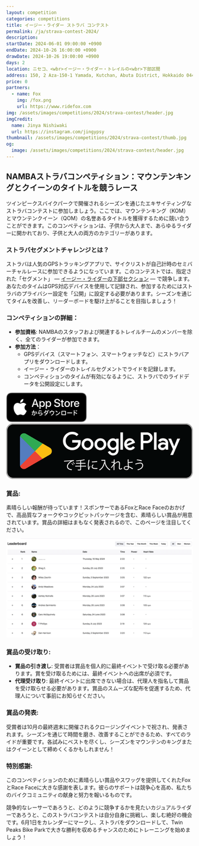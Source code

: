 ```yaml
---
layout: competition
categories: competitions
title: イージー・ライダー ストラバ コンテスト
permalink: /ja/strava-contest-2024/
description:
startDate: 2024-06-01 09:00:00 +0900
endDate: 2024-10-26 16:00:00 +0900
drawDate: 2024-10-26 19:00:00 +0900
days: 2
location: ニセコ、<wbr>イージー・ライダー・トレイルの<wbr>下部区間
address: 150, 2 Aza-150-1 Yamada, Kutchan, Abuta District, Hokkaido 044-0081
price: 0
partners:
  - name: Fox
    img: /fox.png
    url: https://www.ridefox.com
img: /assets/images/competitions/2024/strava-contest/header.jpg
imgCredit:
  name: Jinya Nishiwaki
  url: https://instagram.com/jingypsy
thumbnail: /assets/images/competitions/2024/strava-contest/thumb.jpg
og:
  image: /assets/images/competitions/2024/strava-contest/header.jpg
---
```


<h2 class="ja">NAMBAストラバコンペティション：マウンテンキングと<wbr>クイーンの<wbr>タイトルを<wbr>競う<wbr>レース</h2>

<span class="ja">ツインピークスバイクパークで<wbr>開催される<wbr>シーズンを<wbr>通じた<wbr>エキサイティングな<wbr>ストラバコンテストに<wbr>参加しましょう。<wbr>ここでは、<wbr>マウンテンキング<wbr>（KOM）と<wbr>マウンテンクイーン<wbr>（QOM）の<wbr>名誉ある<wbr>タイトルを<wbr>獲得する<wbr>ために<wbr>競い合うことができます。<wbr>この<wbr>コンペティションは、<wbr>子供から<wbr>大人まで、<wbr>あら<wbr>ゆる<wbr>ライダーに<wbr>開かれており、<wbr>子供と<wbr>大人の<wbr>両方の<wbr>カテゴリーが<wbr>あります。</span>

<!-- TRAILFORKS WIDGET START -->
<div class="TrailforksWidgetRoute" data-w="100%" data-h="500px" data-id="56652" data-activitytype="1" data-map="1" data-elevation="1" data-trails="1" data-details="0" data-section="0" data-units="metric" data-basicmap="1"></div>

<script type="application/javascript" src="https://es.pinkbike.org/326/sprt/j/trailforks/iframeResizer.min.js"></script>
<script type="text/javascript">
var script = document.createElement("script"); script.setAttribute("src", "https://es.pinkbike.org/ttl-86400/sprt/j/trailforks/widget.js"); document.getElementsByTagName("head")[0].appendChild(script); var widgetCheck = false;
</script>
<!-- TRAILFORKS WIDGET END -->

### ストラバセグメントチャレンジとは？

<span class="ja">ストラバは<wbr>人気の<wbr>GPSトラッキングアプリで、<wbr>サイクリストが<wbr>自己計時の<wbr>セミバーチャルレースに<wbr>参加できるようになっています。<wbr>この<wbr>コンテストでは、<wbr>指定された<wbr>「セグメント」 — <a href="https://strava.app.link/j7NjKd0TYJb" target="_blank">イージー・ライダーの<wbr>下部セクション</a> — で<wbr>競争します。<wbr>あなたの<wbr>タイムは<wbr>GPS対応デバイスを<wbr>使用して<wbr>記録され、<wbr>参加する<wbr>ためには<wbr>ストラバの<wbr>プライバシー設定を<wbr>「公開」に<wbr>設定する<wbr>必要が<wbr>あります。<wbr>シーズンを<wbr>通じて<wbr>タイムを<wbr>改善し、<wbr>リーダーボードを<wbr>駆け上がる<wbr>ことを<wbr>目指しましょう！</span>

### <span class="ja">コンペティションの<wbr>詳細：</span>

- <span class="ja"><strong >参加資格</strong>: NAMBAの<wbr>スタッフおよび関連する<wbr>トレイルチームの<wbr>メンバーを<wbr>除く、<wbr>全ての<wbr>ライダーが<wbr>参加できます。</span>
- <strong>参加方法</strong>：
  - <span class="ja">GPSデバイス（スマートフォン、<wbr>スマートウォッチなど）に<wbr>ストラバアプリを<wbr>ダウンロードします。</span>
  - <span class="ja">イージー・ライダーの<wbr>トレイルセグメントで<wbr>ライドを<wbr>記録します。</span>
  - <span class="ja">コンペティションの<wbr>タイムが<wbr>有効に<wbr>なるように、<wbr>ストラバでの<wbr>ライドデータを<wbr>公開設定に<wbr>します。</span>

<div class="download">
  <a href="https://apps.apple.com/jp/app/strava-ランニング-ライド-ハイキング/id426826309"><img src="/assets/images/apps/app-store.ja.svg" /></a>
  <a href="https://play.google.com/store/apps/details?id=com.strava"><img src="/assets/images/apps/google-play.ja.png" /></a>
</div>

### 賞品:

<span class="ja">素晴らしい<wbr>報酬が<wbr>待っています！<wbr> スポンサーである<wbr>Foxと<wbr>Race Faceの<wbr>おかげで、<wbr>高品質な<wbr>フォークや<wbr>コックピットパッケージを<wbr>含む、<wbr>素晴らしい<wbr>賞品が<wbr>用意されています。<wbr> 賞品の<wbr>詳細は<wbr>まも<wbr>なく<wbr>発表されるので、<wbr>この<wbr>ページを<wbr>注目してください。</span>

![](/assets/images/competitions/2024/strava-contest/leaderboard.jpg)

### <span class="ja">賞品の<wbr>受け取り:</span>

- <span class="ja"><strong >賞品の<wbr>引き渡し</strong>: 受賞者は<wbr>賞品を<wbr>個人的に<wbr>最終イベントで<wbr>受け取る<wbr>必要が<wbr>あります。<wbr>賞を<wbr>受け取る<wbr>ためには、<wbr>最終イベントへの<wbr>出席が<wbr>必須です。</span>
- <span class="ja"><strong >代理受け取り</strong>: 最終イベントに<wbr>出席できない<wbr>場合は、<wbr>代理人を<wbr>指名して<wbr>賞品を<wbr>受け取らせる<wbr>必要が<wbr>あります。<wbr>賞品の<wbr>スムーズな<wbr>配布を<wbr>促進する<wbr>ため、<wbr>代理人に<wbr>ついて<wbr>事前に<wbr>お知らせください。</span>

### <span class="ja">賞品の<wbr>発表:</span>

<span class="ja">受賞者は<wbr>10月の<wbr>最終週末に<wbr>開催される<wbr>クロージングイベントで<wbr>祝され、<wbr>発表されます。<wbr>シーズンを<wbr>通じて<wbr>時間を<wbr>磨き、<wbr>改善する<wbr>ことができる<wbr>ため、<wbr>すべての<wbr>ライドが<wbr>重要です。<wbr>各試みに<wbr>ベストを<wbr>尽くし、<wbr>シーズンを<wbr>マウンテンの<wbr>キングまたは<wbr>クイーンと<wbr>して<wbr>締めくくるかもしれません！</span>

### 特別感謝:

<span class="ja">この<wbr>コンペティションの<wbr>ために<wbr>素晴らしい<wbr>賞品や<wbr>スワッグを<wbr>提供してくれた<wbr>Foxと<wbr>Race Faceに<wbr>大きな<wbr>感謝を<wbr>表します。<wbr>彼らの<wbr>サポートは<wbr>競争心を<wbr>高め、<wbr>私たちの<wbr>バイクコミュニティの<wbr>献身と<wbr>努力を<wbr>報いる<wbr>ものです。</span>

<span class="ja">競争的な<wbr>レーサーであろうと、<wbr>どのように<wbr>競争するかを<wbr>見たい<wbr>カジュアルライダーであろうと、<wbr>この<wbr>ストラバコンテストは<wbr>自分<wbr>自身に<wbr>挑戦し、<wbr>楽しむ<wbr>絶好の<wbr>機会です。<wbr>6月<wbr>1日を<wbr>カレンダーに<wbr>マークし、<wbr>ストラバを<wbr>ダウンロードして、<wbr>Twin Peaks Bike Parkで<wbr>大きな<wbr>勝利を<wbr>収める<wbr>チャンスの<wbr>ために<wbr>トレーニングを<wbr>始めましょう！</span>


